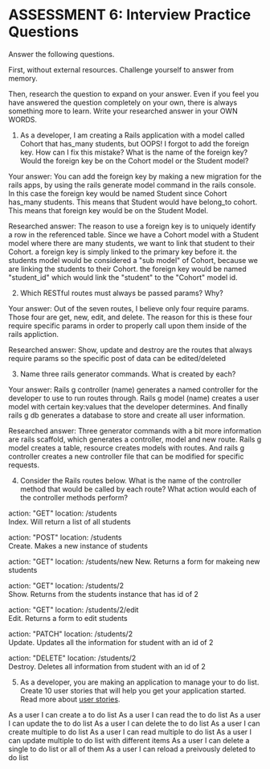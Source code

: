 # ASSESSMENT 6: Interview Practice Questions
Answer the following questions.

First, without external resources. Challenge yourself to answer from memory.

Then, research the question to expand on your answer. Even if you feel you have answered the question completely on your own, there is always something more to learn. Write your researched answer in your OWN WORDS.

1. As a developer, I am creating a Rails application with a model called Cohort that has_many students, but OOPS! I forgot to add the foreign key. How can I fix this mistake? What is the name of the foreign key? Would the foreign key be on the Cohort model or the Student model?

  Your answer: You can add the foreign key by making a new migration for the rails apps, by using the rails generate model command in the rails console. In this case the foreign key would be named Student since Cohort has_many students. This means that Student would have belong_to cohort. This means that foreign key would be on the Student Model. 

  Researched answer: The reason to use a foreign key is to uniquely identify a row in the referenced table. Since we have a Cohort model with a Student model where there are many students, we want to link that student to their Cohort. a foreign key is simply linked to the primary key before it. the students model would be considered a "sub model" of Cohort, because we are linking the students to their Cohort. the foreign key would be named "student_id" which would link the "student" to the "Cohort" model id.



2. Which RESTful routes must always be passed params? Why?

  Your answer: Out of the seven routes, I believe only four require params. Those four are get, new, edit, and delete. The reason for this is these four require specific params in order to properly call upon them inside of the rails appliction.

  Researched answer: Show, update and destroy are the routes that always require params so the specific post of data can be edited/deleted



3. Name three rails generator commands. What is created by each?

  Your answer: Rails g controller (name) generates a named controller for the developer to use to run routes through. Rails g model (name) creates a user model with certain key:values that the developer determines. And finally rails g db generates a database to store and create all user information. 

  Researched answer: Three generator commands with a bit more information are rails scaffold, which generates a controller, model and new route. Rails g model creates a table, resource creates models with routes. And rails g controller creates a new controller file that can be modified for specific requests.



4. Consider the Rails routes below. What is the name of the controller method that would be called by each route? What action would each of the controller methods perform?

action: "GET"    location: /students          
Index. Will return a list of all students

action: "POST"   location: /students       
Create. Makes a new instance of students

action: "GET"    location: /students/new
New. Returns a form for makeing new students

action: "GET"    location: /students/2  
Show. Returns from the students instance that has id of 2

action: "GET"    location: /students/2/edit    
Edit. Returns a form to edit students

action: "PATCH"  location: /students/2      
Update. Updates all the information for student with an id of 2

action: "DELETE" location: /students/2      
Destroy. Deletes all information from student with an id of 2


5. As a developer, you are making an application to manage your to do list. Create 10 user stories that will help you get your application started. Read more about [user stories](https://www.atlassian.com/agile/project-management/user-stories).

As a user I can create a to do list
As a user I can read the to do list
As a user I can update the to do list
As a user I can delete the to do list
As a user I can create multiple to do list
As a user I can read multiple to do list
As a user I can update multiple to do list with different items
As a user I can delete a single to do list or all of them
As a user I can reload a preivously deleted to do list